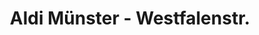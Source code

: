 ---
title: "Aldi Münster - Westfalenstr."
url: /muenster/aldi-muenster-westfalenstr/
shop: Supermarkt
---